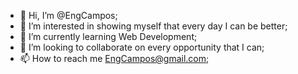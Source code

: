 - 👋 Hi, I’m @EngCampos;
- 👀 I’m interested in showing myself that every day I can be better;
- 🌱 I’m currently learning Web Development;
- 💞️ I’m looking to collaborate on every opportunity that I can;
- 📫 How to reach me EngCampos@gmail.com;

<!---
EngCampos/EngCampos is a ✨ special ✨ repository because its `README.md` (this file) appears on your GitHub profile.
You can click the Preview link to take a look at your changes.
--->
